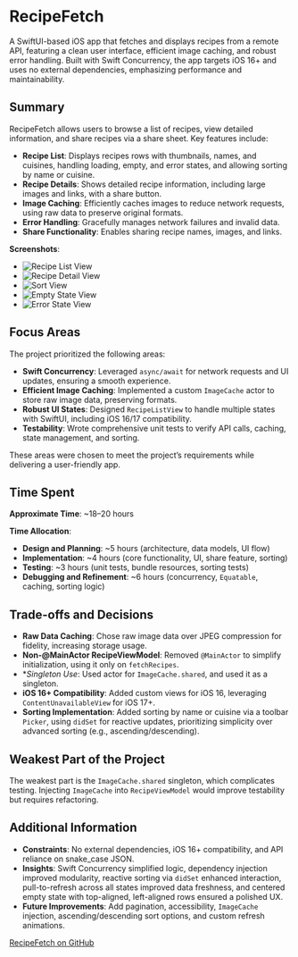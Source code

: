 # RecipeFetch

A SwiftUI-based iOS app that fetches and displays recipes from a remote API, featuring a clean user interface, efficient image caching, and robust error handling. Built with Swift Concurrency, the app targets iOS 16+ and uses no external dependencies, emphasizing performance and maintainability.

## Summary

RecipeFetch allows users to browse a list of recipes, view detailed information, and share recipes via a share sheet. Key features include:
- **Recipe List**: Displays recipes rows with thumbnails, names, and cuisines, handling loading, empty, and error states, and allowing sorting by name or cuisine.
- **Recipe Details**: Shows detailed recipe information, including large images and links, with a share button.
- **Image Caching**: Efficiently caches images to reduce network requests, using raw data to preserve original formats.
- **Error Handling**: Gracefully manages network failures and invalid data.
- **Share Functionality**: Enables sharing recipe names, images, and links.

**Screenshots**:
- ![Recipe List View](screenshots/ListView.jpeg)
- ![Recipe Detail View](screenshots/DetailView.jpeg)
- ![Sort View](screenshots/Sort.jpeg)
- ![Empty State View](screenshots/EmptyState.jpeg)
- ![Error State View](screenshots/ErrorState.jpeg)

## Focus Areas

The project prioritized the following areas:
- **Swift Concurrency**: Leveraged `async/await` for network requests and UI updates, ensuring a smooth experience.
- **Efficient Image Caching**: Implemented a custom `ImageCache` actor to store raw image data, preserving formats.
- **Robust UI States**: Designed `RecipeListView` to handle multiple states with SwiftUI, including iOS 16/17 compatibility.
- **Testability**: Wrote comprehensive unit tests to verify API calls, caching, state management, and sorting.

These areas were chosen to meet the project’s requirements while delivering a user-friendly app.

## Time Spent

**Approximate Time**: ~18–20 hours

**Time Allocation**:
- **Design and Planning**: ~5 hours (architecture, data models, UI flow)
- **Implementation**: ~4 hours (core functionality, UI, share feature, sorting)
- **Testing**: ~3 hours (unit tests, bundle resources, sorting tests)
- **Debugging and Refinement**: ~6 hours (concurrency, `Equatable`, caching, sorting logic)

## Trade-offs and Decisions

- **Raw Data Caching**: Chose raw image data over JPEG compression for fidelity, increasing storage usage.
- **Non-@MainActor RecipeViewModel**: Removed `@MainActor` to simplify initialization, using it only on `fetchRecipes`.
- **Singleton Use*: Used actor for `ImageCache.shared`, and used it as a singleton.
- **iOS 16+ Compatibility**: Added custom views for iOS 16, leveraging `ContentUnavailableView` for iOS 17+.
- **Sorting Implementation**: Added sorting by name or cuisine via a toolbar `Picker`, using `didSet` for reactive updates, prioritizing simplicity over advanced sorting (e.g., ascending/descending).

## Weakest Part of the Project

The weakest part is the `ImageCache.shared` singleton, which complicates testing. Injecting `ImageCache` into `RecipeViewModel` would improve testability but requires refactoring.

## Additional Information

- **Constraints**: No external dependencies, iOS 16+ compatibility, and API reliance on snake_case JSON.
- **Insights**: Swift Concurrency simplified logic, dependency injection improved modularity, reactive sorting via `didSet` enhanced interaction, pull-to-refresh across all states improved data freshness, and centered empty state with top-aligned, left-aligned rows ensured a polished UX.
- **Future Improvements**: Add pagination, accessibility, `ImageCache` injection, ascending/descending sort options, and custom refresh animations.

[RecipeFetch on GitHub](https://github.com/seventhkevin/RecipeFetch)
